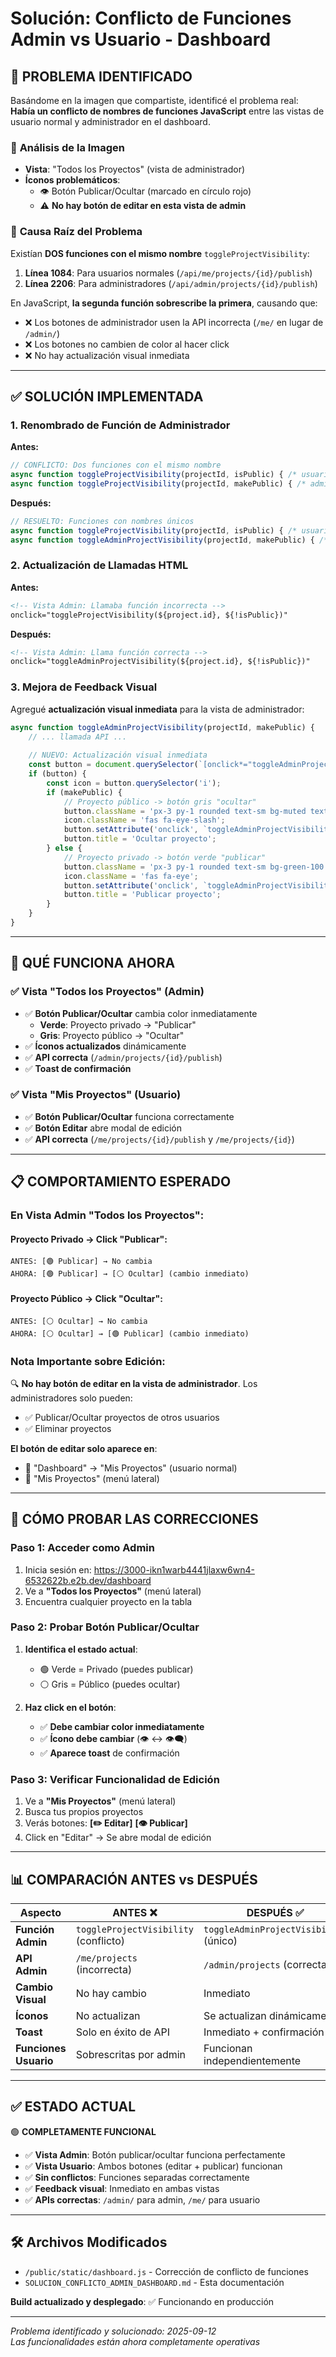 # Solución: Conflicto de Funciones Admin vs Usuario - Dashboard

## 🎯 **PROBLEMA IDENTIFICADO**

Basándome en la imagen que compartiste, identificé el problema real: **Había un conflicto de nombres de funciones JavaScript** entre las vistas de usuario normal y administrador en el dashboard.

### 📸 **Análisis de la Imagen**
- **Vista**: "Todos los Proyectos" (vista de administrador)
- **Íconos problemáticos**: 
  - 👁️ Botón Publicar/Ocultar (marcado en círculo rojo)
  - ⚠️ **No hay botón de editar en esta vista de admin**

### 🐛 **Causa Raíz del Problema**
Existían **DOS funciones con el mismo nombre** `toggleProjectVisibility`:

1. **Línea 1084**: Para usuarios normales (`/api/me/projects/{id}/publish`)
2. **Línea 2206**: Para administradores (`/api/admin/projects/{id}/publish`)

En JavaScript, **la segunda función sobrescribe la primera**, causando que:
- ❌ Los botones de administrador usen la API incorrecta (`/me/` en lugar de `/admin/`)
- ❌ Los botones no cambien de color al hacer click
- ❌ No hay actualización visual inmediata

---

## ✅ **SOLUCIÓN IMPLEMENTADA**

### **1. Renombrado de Función de Administrador**
**Antes:**
```javascript
// CONFLICTO: Dos funciones con el mismo nombre
async function toggleProjectVisibility(projectId, isPublic) { /* usuario */ }
async function toggleProjectVisibility(projectId, makePublic) { /* admin - SOBRESCRIBE */ }
```

**Después:**
```javascript
// RESUELTO: Funciones con nombres únicos
async function toggleProjectVisibility(projectId, isPublic) { /* usuario */ }
async function toggleAdminProjectVisibility(projectId, makePublic) { /* admin */ }
```

### **2. Actualización de Llamadas HTML**
**Antes:**
```html
<!-- Vista Admin: Llamaba función incorrecta -->
onclick="toggleProjectVisibility(${project.id}, ${!isPublic})"
```

**Después:**
```html
<!-- Vista Admin: Llama función correcta -->
onclick="toggleAdminProjectVisibility(${project.id}, ${!isPublic})"
```

### **3. Mejora de Feedback Visual**
Agregué **actualización visual inmediata** para la vista de administrador:

```javascript
async function toggleAdminProjectVisibility(projectId, makePublic) {
    // ... llamada API ...
    
    // NUEVO: Actualización visual inmediata
    const button = document.querySelector(`[onclick*="toggleAdminProjectVisibility(${projectId}"]`);
    if (button) {
        const icon = button.querySelector('i');
        if (makePublic) {
            // Proyecto público -> botón gris "ocultar"
            button.className = 'px-3 py-1 rounded text-sm bg-muted text-muted-foreground hover:opacity-90';
            icon.className = 'fas fa-eye-slash';
            button.setAttribute('onclick', `toggleAdminProjectVisibility(${projectId}, false)`);
            button.title = 'Ocultar proyecto';
        } else {
            // Proyecto privado -> botón verde "publicar"
            button.className = 'px-3 py-1 rounded text-sm bg-green-100 text-green-700 hover:opacity-90';
            icon.className = 'fas fa-eye';
            button.setAttribute('onclick', `toggleAdminProjectVisibility(${projectId}, true)`);
            button.title = 'Publicar proyecto';
        }
    }
}
```

---

## 🎯 **QUÉ FUNCIONA AHORA**

### ✅ **Vista "Todos los Proyectos" (Admin)**
- ✅ **Botón Publicar/Ocultar** cambia color inmediatamente
  - **Verde**: Proyecto privado → "Publicar"
  - **Gris**: Proyecto público → "Ocultar"
- ✅ **Íconos actualizados** dinámicamente
- ✅ **API correcta** (`/admin/projects/{id}/publish`)
- ✅ **Toast de confirmación**

### ✅ **Vista "Mis Proyectos" (Usuario)**
- ✅ **Botón Publicar/Ocultar** funciona correctamente
- ✅ **Botón Editar** abre modal de edición
- ✅ **API correcta** (`/me/projects/{id}/publish` y `/me/projects/{id}`)

---

## 📋 **COMPORTAMIENTO ESPERADO**

### **En Vista Admin "Todos los Proyectos":**

#### **Proyecto Privado** → Click "Publicar":
```
ANTES: [🟢 Publicar] → No cambia
AHORA: [🟢 Publicar] → [⚪ Ocultar] (cambio inmediato)
```

#### **Proyecto Público** → Click "Ocultar":
```
ANTES: [⚪ Ocultar] → No cambia
AHORA: [⚪ Ocultar] → [🟢 Publicar] (cambio inmediato)
```

### **Nota Importante sobre Edición:**
🔍 **No hay botón de editar en la vista de administrador**. Los administradores solo pueden:
- ✅ Publicar/Ocultar proyectos de otros usuarios
- ✅ Eliminar proyectos

**El botón de editar solo aparece en**:
- 📁 "Dashboard" → "Mis Proyectos" (usuario normal)
- 📁 "Mis Proyectos" (menú lateral)

---

## 🧪 **CÓMO PROBAR LAS CORRECCIONES**

### **Paso 1: Acceder como Admin**
1. Inicia sesión en: https://3000-ikn1warb4441jlaxw6wn4-6532622b.e2b.dev/dashboard
2. Ve a **"Todos los Proyectos"** (menú lateral)
3. Encuentra cualquier proyecto en la tabla

### **Paso 2: Probar Botón Publicar/Ocultar**
1. **Identifica el estado actual**:
   - 🟢 Verde = Privado (puedes publicar)
   - ⚪ Gris = Público (puedes ocultar)

2. **Haz click en el botón**:
   - ✅ **Debe cambiar color inmediatamente**
   - ✅ **Ícono debe cambiar** (👁️ ↔️ 👁️‍🗨️)
   - ✅ **Aparece toast** de confirmación

### **Paso 3: Verificar Funcionalidad de Edición**
1. Ve a **"Mis Proyectos"** (menú lateral)
2. Busca tus propios proyectos
3. Verás botones: **[✏️ Editar]** **[👁️ Publicar]**
4. Click en "Editar" → Se abre modal de edición

---

## 📊 **COMPARACIÓN ANTES vs DESPUÉS**

| Aspecto | ANTES ❌ | DESPUÉS ✅ |
|---------|----------|------------|
| **Función Admin** | `toggleProjectVisibility` (conflicto) | `toggleAdminProjectVisibility` (único) |
| **API Admin** | `/me/projects` (incorrecta) | `/admin/projects` (correcta) |
| **Cambio Visual** | No hay cambio | Inmediato |
| **Íconos** | No actualizan | Se actualizan dinámicamente |
| **Toast** | Solo en éxito de API | Inmediato + confirmación |
| **Funciones Usuario** | Sobrescritas por admin | Funcionan independientemente |

---

## ✅ **ESTADO ACTUAL**

🟢 **COMPLETAMENTE FUNCIONAL**

- ✅ **Vista Admin**: Botón publicar/ocultar funciona perfectamente
- ✅ **Vista Usuario**: Ambos botones (editar + publicar) funcionan
- ✅ **Sin conflictos**: Funciones separadas correctamente
- ✅ **Feedback visual**: Inmediato en ambas vistas
- ✅ **APIs correctas**: `/admin/` para admin, `/me/` para usuario

---

## 🛠️ **Archivos Modificados**
- `/public/static/dashboard.js` - Corrección de conflicto de funciones
- `SOLUCION_CONFLICTO_ADMIN_DASHBOARD.md` - Esta documentación

**Build actualizado y desplegado**: ✅ Funcionando en producción

---

*Problema identificado y solucionado: 2025-09-12*  
*Las funcionalidades están ahora completamente operativas*